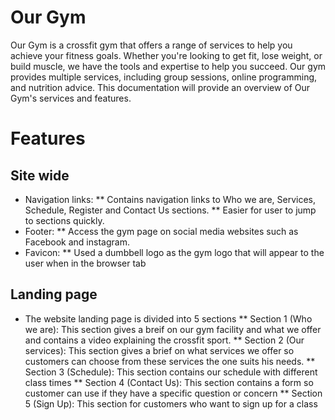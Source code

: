 # Our Gym

Our Gym is a crossfit gym that offers a range of services to help you achieve your fitness goals. Whether you're looking to get fit, lose weight, or build muscle, we have the tools and expertise to help you succeed. Our gym provides multiple services, including group sessions, online programming, and nutrition advice. This documentation will provide an overview of Our Gym's services and features.




# Features

## Site wide

* Navigation links: 
** Contains navigation links to Who we are, Services, Schedule, Register and Contact Us sections.
** Easier for user to jump to sections quickly.
* Footer: 
** Access the gym page on social media websites such as Facebook and instagram.
* Favicon: 
** Used a dumbbell logo as the gym logo that will appear to the user when in the browser tab

## Landing page
* The website landing page is divided into 5 sections
** Section 1 (Who we are): This section gives a breif on our gym facility and what we offer and contains a video explaining the crossfit sport.
** Section 2 (Our services): This section gives a brief on what services we offer so customers can choose from these services the one suits his needs.
** Section 3 (Schedule): This section contains our schedule  with different class times
** Section 4 (Contact Us): This section contains a form so customer can use if they have a specific question or concern
** Section 5 (Sign Up): This section for customers who want to sign up for a class